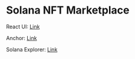 # Solana NFT Marketplace

React UI: [Link](https://github.com/eskaine/solana_nft_marketplace_ui)

Anchor: [Link](https://github.com/eskaine/solana_nft_marketplace)

Solana Explorer: [Link](https://explorer.solana.com/address/CexBmrzVQBJB9BKy2ujzVppkyL85jFVxxSWQ9BiWXspc?cluster=devnet)
